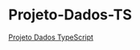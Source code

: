 # Projeto-Dados-TS

<a target="_blank" href="https://jeanpaulinossp.github.io/Projeto-Dados-TS/">Projeto Dados TypeScript</a>

